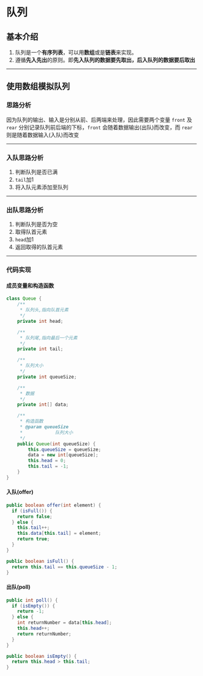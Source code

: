 # 队列
## 基本介绍
1. 队列是一个**有序列表**，可以用**数组**或是**链表**来实现。
2. 遵循**先入先出**的原则。即**先入队列的数据要先取出，后入队列的数据要后取出**

---

## 使用数组模拟队列
### 思路分析
因为队列的输出、输入是分别从前、后两端来处理，因此需要两个变量 `front` 及 `rear` 分别记录队列前后端的下标，`front` 会随着数据输出(出队)而改变，而 `rear` 则是随着数据输入(入队)而改变

---

### 入队思路分析
1. 判断队列是否已满 
2. `tail`加1
3. 将入队元素添加至队列

---

### 出队思路分析
1. 判断队列是否为空
2. 取得队首元素
3. `head`加1
4. 返回取得的队首元素

---

### 代码实现
#### 成员变量和构造函数
```java
class Queue {
	/**
	 * 队列头,指向队首元素
	 */
	private int head;

	/**
	 * 队列尾,指向最后一个元素
	 */
	private int tail;

	/**
	 * 队列大小
	 */
	private int queueSize;

	/**
	 * 数据
	 */
	private int[] data;

	/**
	 * 构造函数
	 * @param queueSize
	 *            队列大小
	 */
	public Queue(int queueSize) {
		this.queueSize = queueSize;
		data = new int[queueSize];
		this.head = 0;
		this.tail = -1;
	}
}
```
#### 入队(offer)
```java
public boolean offer(int element) {
  if (isFull()) {
    return false;
  } else {
    this.tail++;
    this.data[this.tail] = element;
    return true;
  }
}

public boolean isFull() {
  return this.tail == this.queueSize - 1;
}
```

#### 出队(poll)
```java
public int poll() {
  if (isEmpty()) {
    return -1;
  } else {
    int returnNumber = data[this.head];
    this.head++;
    return returnNumber;
  }
}

public boolean isEmpty() {
  return this.head > this.tail;
}
```

#### 

